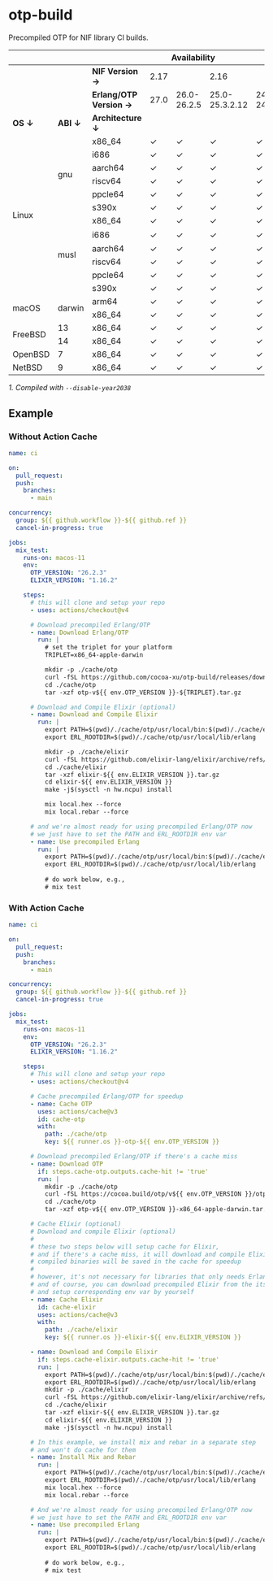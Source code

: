 # otp-build

Precompiled OTP for NIF library CI builds.

<table>
<thead>
  <tr>
    <th colspan="9">Availability<br></th>
  </tr>
</thead>
<tbody>
  <tr>
    <td></td>
    <td></td>
    <td><b>NIF Version →</b></td>
    <td colspan="2">2.17</td>
    <td colspan="3">2.16</td>
    <td>2.15</td>
  </tr>
  <tr>
    <td></td>
    <td></td>
    <td><b>Erlang/OTP Version →</b></td>
    <td>27.0</td>
    <td>26.0-26.2.5</td>
    <td>25.0-25.3.2.12</td>
    <td>24.3-24.3.4.17</td>
    <td>24.0-24.2.2</td>
    <td>23.3.4.19</td>
  </tr>
  <tr>
    <td><b>OS ↓</b></td>
    <td><b>ABI ↓</b></td>
    <td><b>Architecture ↓</b></td>
    <td></td>
    <td></td>
    <td></td>
    <td></td>
    <td></td>
    <td></td>
  </tr>
  <tr>
    <td rowspan="12">Linux</td>
    <td rowspan="6">gnu</td>
    <td>x86_64</td>
    <td>✓</td>
    <td>✓</td>
    <td>✓</td>
    <td>✓</td>
    <td>✓</td>
    <td>✓</td>
  </tr>
  <tr>
    <td>i686</td>
    <td>✓</td>
    <td>✓</td>
    <td>✓</td>
    <td>✓</td>
    <td>✓</td>
    <td>✓</td>
  </tr>
  <tr>
    <td>aarch64</td>
    <td>✓</td>
    <td>✓</td>
    <td>✓</td>
    <td>✓</td>
    <td>✓</td>
    <td>✓</td>
  </tr>
  <tr>
    <td>riscv64</td>
    <td>✓</td>
    <td>✓</td>
    <td>✓</td>
    <td>✓</td>
    <td>✓</td>
    <td></td>
  </tr>
  <tr>
    <td>ppcle64</td>
    <td>✓</td>
    <td>✓</td>
    <td>✓</td>
    <td>✓</td>
    <td>✓</td>
    <td>✓</td>
  </tr>
  <tr>
    <td>s390x</td>
    <td>✓</td>
    <td>✓</td>
    <td>✓</td>
    <td>✓</td>
    <td>✓</td>
    <td>✓</td>
  </tr>
  <tr>
    <td rowspan="6">musl</td>
    <td>x86_64</td>
    <td>✓</td>
    <td>✓</td>
    <td>✓</td>
    <td>✓</td>
    <td>✓</td>
    <td>✓</td>
  </tr>
  <tr>
    <td>i686</td>
    <td>✓</td>
    <td>✓</td>
    <td>✓</td>
    <td>✓</td>
    <td>✓</td>
    <td>✓<sup>1</sup></td>
  </tr>
  <tr>
    <td>aarch64</td>
    <td>✓</td>
    <td>✓</td>
    <td>✓</td>
    <td>✓</td>
    <td>✓</td>
    <td>✓</td>
  </tr>
  <tr>
    <td>riscv64</td>
    <td>✓</td>
    <td>✓</td>
    <td>✓</td>
    <td>✓</td>
    <td>✓</td>
    <td></td>
  </tr>
  <tr>
    <td>ppcle64</td>
    <td>✓</td>
    <td>✓</td>
    <td>✓</td>
    <td>✓</td>
    <td>✓</td>
    <td>✓</td>
  </tr>
  <tr>
    <td>s390x</td>
    <td>✓</td>
    <td>✓</td>
    <td>✓</td>
    <td>✓</td>
    <td>✓</td>
    <td>✓</td>
  </tr>
  <tr>
    <td rowspan="2">macOS</td>
    <td rowspan="2">darwin</td>
    <td>arm64</td>
    <td>✓</td>
    <td>✓</td>
    <td>✓</td>
    <td>✓</td>
    <td></td>
    <td></td>
  </tr>
  <tr>
    <td>x86_64</td>
    <td>✓</td>
    <td>✓</td>
    <td>✓</td>
    <td>✓</td>
    <td>✓</td>
    <td>✓</td>
  </tr>
  <tr>
    <td rowspan="2">FreeBSD</td>
    <td>13</td>
    <td>x86_64</td>
    <td>✓</td>
    <td>✓</td>
    <td>✓</td>
    <td>✓</td>
    <td>✓</td>
    <td></td>
  </tr>
  <tr>
    <td>14</td>
    <td>x86_64</td>
    <td>✓</td>
    <td>✓</td>
    <td>✓</td>
    <td>✓</td>
    <td>✓</td>
    <td>✓</td>
  </tr>
  <tr>
    <td>OpenBSD</td>
    <td>7</td>
    <td>x86_64</td>
    <td>✓</td>
    <td>✓</td>
    <td>✓</td>
    <td>✓</td>
    <td>✓</td>
    <td></td>
  </tr>
  <tr>
    <td>NetBSD</td>
    <td>9</td>
    <td>x86_64</td>
    <td>✓</td>
    <td>✓</td>
    <td>✓</td>
    <td>✓</td>
    <td>✓</td>
    <td>✓</td>
  </tr>
</tbody>
</table>

<footer>
  
  *1. Compiled with `--disable-year2038`*
  
</footer>

## Example

### Without Action Cache

```yaml
name: ci

on:
  pull_request:
  push:
    branches:
      - main

concurrency:
  group: ${{ github.workflow }}-${{ github.ref }}
  cancel-in-progress: true

jobs:
  mix_test:
    runs-on: macos-11
    env:
      OTP_VERSION: "26.2.3"
      ELIXIR_VERSION: "1.16.2"

    steps:
      # this will clone and setup your repo
      - uses: actions/checkout@v4

      # Download precompiled Erlang/OTP
      - name: Download Erlang/OTP
        run: |
          # set the triplet for your platform
          TRIPLET=x86_64-apple-darwin

          mkdir -p ./cache/otp
          curl -fSL https://github.com/cocoa-xu/otp-build/releases/download/v${{ env.OTP_VERSION }}/otp-${TRIPLET}.tar.gz -o ./cache/otp/otp-v${{ env.OTP_VERSION }}-${TRIPLET}.tar.gz
          cd ./cache/otp
          tar -xzf otp-v${{ env.OTP_VERSION }}-${TRIPLET}.tar.gz

      # Download and Compile Elixir (optional)
      - name: Download and Compile Elixir
        run: |
          export PATH=$(pwd)/./cache/otp/usr/local/bin:$(pwd)/./cache/elixir/elixir-${{ env.ELIXIR_VERSION }}/bin:${PATH}
          export ERL_ROOTDIR=$(pwd)/./cache/otp/usr/local/lib/erlang

          mkdir -p ./cache/elixir
          curl -fSL https://github.com/elixir-lang/elixir/archive/refs/tags/v${{ env.ELIXIR_VERSION }}.tar.gz -o ./cache/elixir/elixir-${{ env.ELIXIR_VERSION }}.tar.gz
          cd ./cache/elixir
          tar -xzf elixir-${{ env.ELIXIR_VERSION }}.tar.gz
          cd elixir-${{ env.ELIXIR_VERSION }}
          make -j$(sysctl -n hw.ncpu) install

          mix local.hex --force
          mix local.rebar --force

      # and we're almost ready for using precompiled Erlang/OTP now
      # we just have to set the PATH and ERL_ROOTDIR env var
      - name: Use precompiled Erlang
        run: |
          export PATH=$(pwd)/./cache/otp/usr/local/bin:$(pwd)/./cache/elixir/elixir-${{ env.ELIXIR_VERSION }}/bin:${PATH}
          export ERL_ROOTDIR=$(pwd)/./cache/otp/usr/local/lib/erlang
          
          # do work below, e.g.,
          # mix test
```

### With Action Cache

```yaml
name: ci

on:
  pull_request:
  push:
    branches:
      - main

concurrency:
  group: ${{ github.workflow }}-${{ github.ref }}
  cancel-in-progress: true

jobs:
  mix_test:
    runs-on: macos-11
    env:
      OTP_VERSION: "26.2.3"
      ELIXIR_VERSION: "1.16.2"

    steps:
      # This will clone and setup your repo
      - uses: actions/checkout@v4

      # Cache precompiled Erlang/OTP for speedup
      - name: Cache OTP
        uses: actions/cache@v3
        id: cache-otp
        with:
          path: ./cache/otp
          key: ${{ runner.os }}-otp-${{ env.OTP_VERSION }}

      # Download precompiled Erlang/OTP if there's a cache miss
      - name: Download OTP
        if: steps.cache-otp.outputs.cache-hit != 'true'
        run: |
          mkdir -p ./cache/otp
          curl -fSL https://cocoa.build/otp/v${{ env.OTP_VERSION }}/otp-x86_64-apple-darwin.tar.gz -o ./cache/otp/otp-v${{ env.OTP_VERSION }}-x86_64-apple-darwin.tar.gz
          cd ./cache/otp
          tar -xzf otp-v${{ env.OTP_VERSION }}-x86_64-apple-darwin.tar.gz

      # Cache Elixir (optional)
      # Download and compile Elixir (optional)
      #
      # these two steps below will setup cache for Elixir,
      # and if there's a cache miss, it will download and compile Elixir,
      # compiled binaries will be saved in the cache for speedup
      #
      # however, it's not necessary for libraries that only needs Erlang/OTP
      # and of course, you can download precompiled Elixir from the its offical repo
      # and setup corresponding env var by yourself
      - name: Cache Elixir
        id: cache-elixir
        uses: actions/cache@v3
        with:
          path: ./cache/elixir
          key: ${{ runner.os }}-elixir-${{ env.ELIXIR_VERSION }}

      - name: Download and Compile Elixir
        if: steps.cache-elixir.outputs.cache-hit != 'true'
        run: |
          export PATH=$(pwd)/./cache/otp/usr/local/bin:$(pwd)/./cache/elixir/elixir-${{ env.ELIXIR_VERSION }}/bin:${PATH}
          export ERL_ROOTDIR=$(pwd)/./cache/otp/usr/local/lib/erlang
          mkdir -p ./cache/elixir
          curl -fSL https://github.com/elixir-lang/elixir/archive/refs/tags/v${{ env.ELIXIR_VERSION }}.tar.gz -o ./cache/elixir/elixir-${{ env.ELIXIR_VERSION }}.tar.gz
          cd ./cache/elixir
          tar -xzf elixir-${{ env.ELIXIR_VERSION }}.tar.gz
          cd elixir-${{ env.ELIXIR_VERSION }}
          make -j$(sysctl -n hw.ncpu) install

      # In this example, we install mix and rebar in a separate step
      # and won't do cache for them
      - name: Install Mix and Rebar
        run: |
          export PATH=$(pwd)/./cache/otp/usr/local/bin:$(pwd)/./cache/elixir/elixir-${{ env.ELIXIR_VERSION }}/bin:${PATH}
          export ERL_ROOTDIR=$(pwd)/./cache/otp/usr/local/lib/erlang
          mix local.hex --force
          mix local.rebar --force

      # And we're almost ready for using precompiled Erlang/OTP now
      # we just have to set the PATH and ERL_ROOTDIR env var
      - name: Use precompiled Erlang
        run: |
          export PATH=$(pwd)/./cache/otp/usr/local/bin:$(pwd)/./cache/elixir/elixir-${{ env.ELIXIR_VERSION }}/bin:${PATH}
          export ERL_ROOTDIR=$(pwd)/./cache/otp/usr/local/lib/erlang
          
          # do work below, e.g.,
          # mix test
```
